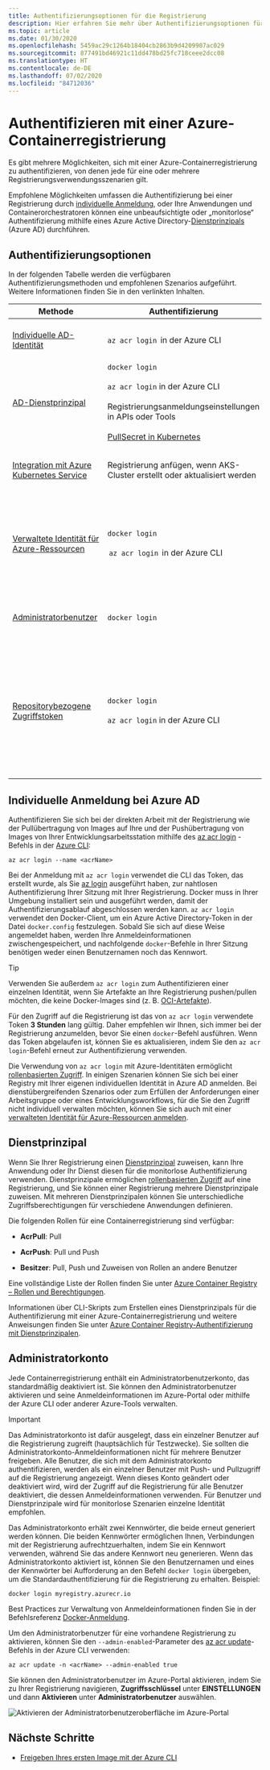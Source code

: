 ```yaml
---
title: Authentifizierungsoptionen für die Registrierung
description: Hier erfahren Sie mehr über Authentifizierungsoptionen für eine private Azure-Containerregistrierung wie z. B. das Anmelden mit einer Azure Active Directory-Identität, mithilfe von Dienstprinzipalen sowie mittels optionalen Administratoranmeldeinformationen.
ms.topic: article
ms.date: 01/30/2020
ms.openlocfilehash: 5459ac29c1264b18404cb2863b9d4209907ac029
ms.sourcegitcommit: 877491bd46921c11dd478bd25fc718ceee2dcc08
ms.translationtype: HT
ms.contentlocale: de-DE
ms.lasthandoff: 07/02/2020
ms.locfileid: "84712036"
---
```

# <a name="authenticate-with-an-azure-container-registry"></a>Authentifizieren mit einer Azure-Containerregistrierung

Es gibt mehrere Möglichkeiten, sich mit einer Azure-Containerregistrierung zu authentifizieren, von denen jede für eine oder mehrere Registrierungsverwendungsszenarien gilt.

Empfohlene Möglichkeiten umfassen die Authentifizierung bei einer Registrierung durch [individuelle Anmeldung](#individual-login-with-azure-ad), oder Ihre Anwendungen und Containerorchestratoren können eine unbeaufsichtigte oder „monitorlose“ Authentifizierung mithilfe eines Azure Active Directory-[Dienstprinzipals](#service-principal) (Azure AD) durchführen.

## <a name="authentication-options"></a>Authentifizierungsoptionen

In der folgenden Tabelle werden die verfügbaren Authentifizierungsmethoden und empfohlenen Szenarios aufgeführt. Weitere Informationen finden Sie in den verlinkten Inhalten.

| Methode                               | Authentifizierung                                           | Szenarien                                                            | RBAC                             | Einschränkungen                                |
|---------------------------------------|-------------------------------------------------------|---------------------------------------------------------------------|----------------------------------|--------------------------------------------|
| [Individuelle AD-Identität](#individual-login-with-azure-ad)                | `az acr login`  in der Azure CLI                             | Interaktiver Push/Pull von Entwicklern oder Testern                                    | Ja                              | Das AD-Token muss alle 3 Stunden erneuert werden.     |
| [AD-Dienstprinzipal](#service-principal)                  | `docker login`<br/><br/>`az acr login` in der Azure CLI<br/><br/> Registrierungsanmeldungseinstellungen in APIs oder Tools<br/><br/> [PullSecret in Kubernetes](container-registry-auth-kubernetes.md)                                           | Unbeaufsichtigter Push aus der CI/CD-Pipeline<br/><br/> Unbeaufsichtigter Pull in Azure oder externe Dienste  | Ja                              | Standardablaufzeit für Dienstprinzipalkennwörter beträgt 1 Jahr       |                                                           
| [Integration mit Azure Kubernetes Service](../aks/cluster-container-registry-integration.md?toc=/azure/container-registry/toc.json&bc=/azure/container-registry/breadcrumb/toc.json)                    | Registrierung anfügen, wenn AKS-Cluster erstellt oder aktualisiert werden  | Unbeaufsichtigter Pull in AKS-Cluster                                                  | Nein, Zugriff ist nur per Pull möglich             | Nur mit AKS-Cluster verfügbar            |
| [Verwaltete Identität für Azure-Ressourcen](container-registry-authentication-managed-identity.md)  | `docker login`<br/><br/> `az acr login`  in der Azure CLI                                       | Unbeaufsichtigter Push aus der Azure CI/CD-Pipeline<br/><br/> Unbeaufsichtigter Pull in Azure-Dienste<br/><br/>   | Ja                              | Kann nur über Azure-Dienste verwendet werden, die [verwaltete Identitäten für Azure-Ressourcen unterstützen](../active-directory/managed-identities-azure-resources/services-support-managed-identities.md#azure-services-that-support-managed-identities-for-azure-resources)              |
| [Administratorbenutzer](#admin-account)                            | `docker login`                                          | Interaktiver Push/Pull durch einen einzelnen Entwickler oder Tester                           | Nein, der Zugriff erfolgt immer per Pull/Push.  | Nur ein Konto pro Registrierung, wird nicht für mehrere Benutzer empfohlen         |
| [Repositorybezogene Zugriffstoken](container-registry-repository-scoped-permissions.md)               | `docker login`<br/><br/>`az acr login` in der Azure CLI   | Interaktiver Push/Pull zum Repository durch einen einzelnen Entwickler oder Tester<br/><br/> Unbeaufsichtigter Push/Pull zum Repository durch ein einzelnes System oder ein externes Gerät                  | Ja                              | Derzeit nicht mit AD-Identität integriert  |

## <a name="individual-login-with-azure-ad"></a>Individuelle Anmeldung bei Azure AD

Authentifizieren Sie sich bei der direkten Arbeit mit der Registrierung wie der Pullübertragung von Images auf Ihre und der Pushübertragung von Images von Ihrer Entwicklungsarbeitsstation mithilfe des [az acr login](/cli/azure/acr?view=azure-cli-latest#az-acr-login) -Befehls in der [Azure CLI](/cli/azure/install-azure-cli):

```azurecli
az acr login --name <acrName>
```

Bei der Anmeldung mit `az acr login` verwendet die CLI das Token, das erstellt wurde, als Sie [az login](/cli/azure/reference-index#az-login) ausgeführt haben, zur nahtlosen Authentifizierung Ihrer Sitzung mit Ihrer Registrierung. Docker muss in Ihrer Umgebung installiert sein und ausgeführt werden, damit der Authentifizierungsablauf abgeschlossen werden kann. `az acr login` verwendet den Docker-Client, um ein Azure Active Directory-Token in der Datei `docker.config` festzulegen. Sobald Sie sich auf diese Weise angemeldet haben, werden Ihre Anmeldeinformationen zwischengespeichert, und nachfolgende `docker`-Befehle in Ihrer Sitzung benötigen weder einen Benutzernamen noch das Kennwort.

> [!TIP]
> Verwenden Sie außerdem `az acr login` zum Authentifizieren einer einzelnen Identität, wenn Sie Artefakte an Ihre Registrierung pushen/pullen möchten, die keine Docker-Images sind (z. B. [OCI-Artefakte](container-registry-oci-artifacts.md)).  


Für den Zugriff auf die Registrierung ist das von `az acr login` verwendete Token **3 Stunden** lang gültig. Daher empfehlen wir Ihnen, sich immer bei der Registrierung anzumelden, bevor Sie einen `docker`-Befehl ausführen. Wenn das Token abgelaufen ist, können Sie es aktualisieren, indem Sie den `az acr login`-Befehl erneut zur Authentifizierung verwenden. 

Die Verwendung von `az acr login` mit Azure-Identitäten ermöglicht [rollenbasierten Zugriff](../role-based-access-control/role-assignments-portal.md). In einigen Szenarien können Sie sich bei einer Registry mit Ihrer eigenen individuellen Identität in Azure AD anmelden. Bei dienstübergreifenden Szenarios oder zum Erfüllen der Anforderungen einer Arbeitsgruppe oder eines Entwicklungsworkflows, für die Sie den Zugriff nicht individuell verwalten möchten, können Sie sich auch mit einer [verwalteten Identität für Azure-Ressourcen anmelden](container-registry-authentication-managed-identity.md).

## <a name="service-principal"></a>Dienstprinzipal

Wenn Sie Ihrer Registrierung einen [Dienstprinzipal](../active-directory/develop/app-objects-and-service-principals.md) zuweisen, kann Ihre Anwendung oder Ihr Dienst diesen für die monitorlose Authentifizierung verwenden. Dienstprinzipale ermöglichen [rollenbasierten Zugriff](../role-based-access-control/role-assignments-portal.md) auf eine Registrierung, und Sie können einer Registrierung mehrere Dienstprinzipale zuweisen. Mit mehreren Dienstprinzipalen können Sie unterschiedliche Zugriffsberechtigungen für verschiedene Anwendungen definieren.

Die folgenden Rollen für eine Containerregistrierung sind verfügbar:

* **AcrPull**: Pull

* **AcrPush**: Pull und Push

* **Besitzer**: Pull, Push und Zuweisen von Rollen an andere Benutzer

Eine vollständige Liste der Rollen finden Sie unter [Azure Container Registry – Rollen und Berechtigungen](container-registry-roles.md).

Informationen über CLI-Skripts zum Erstellen eines Dienstprinzipals für die Authentifizierung mit einer Azure-Containerregistrierung und weitere Anweisungen finden Sie unter [Azure Container Registry-Authentifizierung mit Dienstprinzipalen](container-registry-auth-service-principal.md).

## <a name="admin-account"></a>Administratorkonto

Jede Containerregistrierung enthält ein Administratorbenutzerkonto, das standardmäßig deaktiviert ist. Sie können den Administratorbenutzer aktivieren und seine Anmeldeinformationen im Azure-Portal oder mithilfe der Azure CLI oder anderer Azure-Tools verwalten.

> [!IMPORTANT]
> Das Administratorkonto ist dafür ausgelegt, dass ein einzelner Benutzer auf die Registrierung zugreift (hauptsächlich für Testzwecke). Sie sollten die Administratorkonto-Anmeldeinformationen nicht für mehrere Benutzer freigeben. Alle Benutzer, die sich mit dem Administratorkonto authentifizieren, werden als ein einzelner Benutzer mit Push- und Pullzugriff auf die Registrierung angezeigt. Wenn dieses Konto geändert oder deaktiviert wird, wird der Zugriff auf die Registrierung für alle Benutzer deaktiviert, die dessen Anmeldeinformationen verwenden. Für Benutzer und Dienstprinzipale wird für monitorlose Szenarien einzelne Identität empfohlen.
>

Das Administratorkonto erhält zwei Kennwörter, die beide erneut generiert werden können. Die beiden Kennwörter ermöglichen Ihnen, Verbindungen mit der Registrierung aufrechtzuerhalten, indem Sie ein Kennwort verwenden, während Sie das andere Kennwort neu generieren. Wenn das Administratorkonto aktiviert ist, können Sie den Benutzernamen und eines der Kennwörter bei Aufforderung an den Befehl `docker login` übergeben, um die Standardauthentifizierung für die Registrierung zu erhalten. Beispiel:

```
docker login myregistry.azurecr.io 
```

Best Practices zur Verwaltung von Anmeldeinformationen finden Sie in der Befehlsreferenz [Docker-Anmeldung](https://docs.docker.com/engine/reference/commandline/login/).

Um den Administratorbenutzer für eine vorhandene Registrierung zu aktivieren, können Sie den `--admin-enabled`-Parameter des [az acr update](/cli/azure/acr?view=azure-cli-latest#az-acr-update)-Befehls in der Azure CLI verwenden:

```azurecli
az acr update -n <acrName> --admin-enabled true
```

Sie können den Administratorbenutzer im Azure-Portal aktivieren, indem Sie zu Ihrer Registrierung navigieren, **Zugriffsschlüssel** unter **EINSTELLUNGEN** und dann **Aktivieren** unter **Administratorbenutzer** auswählen.

![Aktivieren der Administratorbenutzeroberfläche im Azure-Portal][auth-portal-01]

## <a name="next-steps"></a>Nächste Schritte

* [Freigeben Ihres ersten Image mit der Azure CLI](container-registry-get-started-azure-cli.md)

<!-- IMAGES -->
[auth-portal-01]: ./media/container-registry-authentication/auth-portal-01.png
